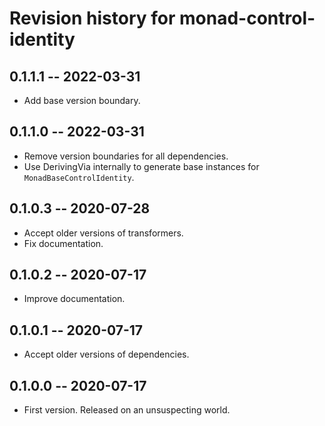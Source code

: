 # Revision history for monad-control-identity

## 0.1.1.1 -- 2022-03-31

* Add base version boundary.

## 0.1.1.0 -- 2022-03-31

* Remove version boundaries for all dependencies.
* Use DerivingVia internally to generate base instances for `MonadBaseControlIdentity`.

## 0.1.0.3 -- 2020-07-28

* Accept older versions of transformers.
* Fix documentation.

## 0.1.0.2 -- 2020-07-17

* Improve documentation.

## 0.1.0.1 -- 2020-07-17

* Accept older versions of dependencies.

## 0.1.0.0 -- 2020-07-17

* First version. Released on an unsuspecting world.
